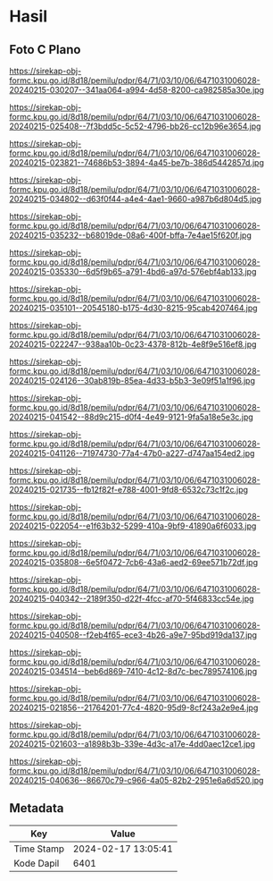 # Hasil

## Foto C Plano

https://sirekap-obj-formc.kpu.go.id/8d18/pemilu/pdpr/64/71/03/10/06/6471031006028-20240215-030207--341aa064-a994-4d58-8200-ca982585a30e.jpg

https://sirekap-obj-formc.kpu.go.id/8d18/pemilu/pdpr/64/71/03/10/06/6471031006028-20240215-025408--7f3bdd5c-5c52-4796-bb26-cc12b96e3654.jpg

https://sirekap-obj-formc.kpu.go.id/8d18/pemilu/pdpr/64/71/03/10/06/6471031006028-20240215-023821--74686b53-3894-4a45-be7b-386d5442857d.jpg

https://sirekap-obj-formc.kpu.go.id/8d18/pemilu/pdpr/64/71/03/10/06/6471031006028-20240215-034802--d63f0f44-a4e4-4ae1-9660-a987b6d804d5.jpg

https://sirekap-obj-formc.kpu.go.id/8d18/pemilu/pdpr/64/71/03/10/06/6471031006028-20240215-035232--b68019de-08a6-400f-bffa-7e4ae15f620f.jpg

https://sirekap-obj-formc.kpu.go.id/8d18/pemilu/pdpr/64/71/03/10/06/6471031006028-20240215-035330--6d5f9b65-a791-4bd6-a97d-576ebf4ab133.jpg

https://sirekap-obj-formc.kpu.go.id/8d18/pemilu/pdpr/64/71/03/10/06/6471031006028-20240215-035101--20545180-b175-4d30-8215-95cab4207464.jpg

https://sirekap-obj-formc.kpu.go.id/8d18/pemilu/pdpr/64/71/03/10/06/6471031006028-20240215-022247--938aa10b-0c23-4378-812b-4e8f9e516ef8.jpg

https://sirekap-obj-formc.kpu.go.id/8d18/pemilu/pdpr/64/71/03/10/06/6471031006028-20240215-024126--30ab819b-85ea-4d33-b5b3-3e09f51a1f96.jpg

https://sirekap-obj-formc.kpu.go.id/8d18/pemilu/pdpr/64/71/03/10/06/6471031006028-20240215-041542--88d9c215-d0f4-4e49-9121-9fa5a18e5e3c.jpg

https://sirekap-obj-formc.kpu.go.id/8d18/pemilu/pdpr/64/71/03/10/06/6471031006028-20240215-041126--71974730-77a4-47b0-a227-d747aa154ed2.jpg

https://sirekap-obj-formc.kpu.go.id/8d18/pemilu/pdpr/64/71/03/10/06/6471031006028-20240215-021735--fb12f82f-e788-4001-9fd8-6532c73c1f2c.jpg

https://sirekap-obj-formc.kpu.go.id/8d18/pemilu/pdpr/64/71/03/10/06/6471031006028-20240215-022054--e1f63b32-5299-410a-9bf9-41890a6f6033.jpg

https://sirekap-obj-formc.kpu.go.id/8d18/pemilu/pdpr/64/71/03/10/06/6471031006028-20240215-035808--6e5f0472-7cb6-43a6-aed2-69ee571b72df.jpg

https://sirekap-obj-formc.kpu.go.id/8d18/pemilu/pdpr/64/71/03/10/06/6471031006028-20240215-040342--2189f350-d22f-4fcc-af70-5f46833cc54e.jpg

https://sirekap-obj-formc.kpu.go.id/8d18/pemilu/pdpr/64/71/03/10/06/6471031006028-20240215-040508--f2eb4f65-ece3-4b26-a9e7-95bd919da137.jpg

https://sirekap-obj-formc.kpu.go.id/8d18/pemilu/pdpr/64/71/03/10/06/6471031006028-20240215-034514--beb6d869-7410-4c12-8d7c-bec789574106.jpg

https://sirekap-obj-formc.kpu.go.id/8d18/pemilu/pdpr/64/71/03/10/06/6471031006028-20240215-021856--21764201-77c4-4820-95d9-8cf243a2e9e4.jpg

https://sirekap-obj-formc.kpu.go.id/8d18/pemilu/pdpr/64/71/03/10/06/6471031006028-20240215-021603--a1898b3b-339e-4d3c-a17e-4dd0aec12ce1.jpg

https://sirekap-obj-formc.kpu.go.id/8d18/pemilu/pdpr/64/71/03/10/06/6471031006028-20240215-040636--86670c79-c966-4a05-82b2-2951e6a6d520.jpg


## Metadata

| Key        | Value               |
| ---------- | ------------------- |
| Time Stamp | 2024-02-17 13:05:41 |
| Kode Dapil | 6401                |



